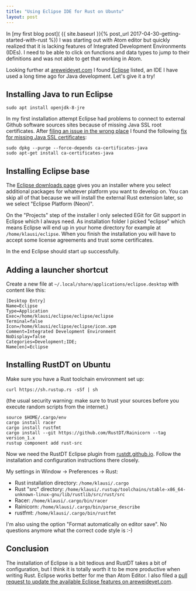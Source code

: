 ```yaml
---
title: "Using Eclipse IDE for Rust on Ubuntu"
layout: post
---
```


In [my first blog post](
{{ site.baseurl }}{% post_url 2017-04-30-getting-started-with-rust %}) I was
starting out with Atom editor but quickly realized that it is lacking features
of Integrated Development Environments (IDEs). I need to be able to click on
functions and data types to jump to their definitions and was not able to get
that working in Atom.

Looking further at [areweideyet.com](https://areweideyet.com/) I found
[Eclipse](https://eclipse.org/) listed, an IDE I have used a long time ago for
Java development. Let's give it a try!

## Installing Java to run Eclipse

```
sudo apt install openjdk-8-jre
```

In my first installation attempt Eclipse had problems to connect to external
Github software sources sites because of missing Java SSL root certificates.
After [filing an issue in the wrong
place](https://github.com/RustDT/RustDT/issues/162) I found the following [fix
for missing Java SSL certificates](http://stackoverflow.com/a/33440168/2000435):

```
sudo dpkg --purge --force-depends ca-certificates-java
sudo apt-get install ca-certificates-java
```

## Installing Eclipse base

The [Eclipse downloads page](https://www.eclipse.org/downloads/) gives you an
installer where you select additional packages for whatever platform you want
to develop on. You can skip all of that because we will install the external
Rust extension later, so we select "Eclipse Platform (Neon)".

On the "Projects" step of the installer I only selected EGit for Git support in
Eclipse which I always need. As installation folder I picked "eclipse" which
means Eclipse will end up in your home directory for example at
```/home/klausi/eclipse```. When you finish the installation you will have to
accept some license agreements and trust some certificates.

In the end Eclipse should start up successfully.

## Adding a launcher shortcut

Create a new file at ```~/.local/share/applications/eclipse.desktop``` with
content like this:

```
[Desktop Entry]
Name=Eclipse
Type=Application
Exec=/home/klausi/eclipse/eclipse/eclipse
Terminal=false
Icon=/home/klausi/eclipse/eclipse/icon.xpm
Comment=Integrated Development Environment
NoDisplay=false
Categories=Development;IDE;
Name[en]=Eclipse
```

## Installing RustDT on Ubuntu

Make sure you have a Rust toolchain environment set up:

```
curl https://sh.rustup.rs -sSf | sh
```
(the usual security warning: make sure to trust your sources before you execute
 random scripts from the internet.)

```
source $HOME/.cargo/env
cargo install racer
cargo install rustfmt
cargo install --git https://github.com/RustDT/Rainicorn --tag version_1.x
rustup component add rust-src
```

Now we need the RustDT Eclipse plugin from
[rustdt.github.io](https://rustdt.github.io/). Follow the installation and
configuration instructions there closely.

My settings in Window -> Preferences -> Rust:

* Rust installation directory: ```/home/klausi/.cargo```
* Rust "src" directory:
```/home/klausi/.rustup/toolchains/stable-x86_64-unknown-linux-gnu/lib/rustlib/src/rust/src```
* Racer: ```/home/klausi/.cargo/bin/racer```
* Rainicorn: ```/home/klausi/.cargo/bin/parse_describe```
* rustfmt: ```/home/klausi/.cargo/bin/rustfmt```

I'm also using the option "Format automatically on editor save". No questions
anymore what the correct code style is :-)

## Conclusion

The installation of Eclipse is a bit tedious and RustDT takes a bit of
configuration, but I think it is totally worth it to be more productive when
writing Rust. Eclipse works better for me than Atom Editor. I also filed a
[pull request to update the available Eclipse features on
areweideyet.com](https://github.com/contradictioned/areweideyet/pull/46).
